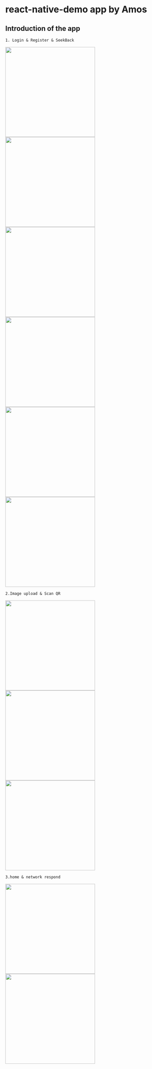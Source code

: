 # react-native-demo app by Amos




## Introduction of the app
    1. Login & Register & SeekBack
<img src="https://github.com/lmx99/react-native-demo/blob/master/react-native-demo-images/9EDFD8EF-C06D-409B-8480-955430E5CB18.png?raw=true" width="280">
<img src="https://github.com/lmx99/react-native-demo/blob/master/react-native-demo-images/B920AACF-258E-4E87-B850-219DFE05C097.png?raw=true" width="280">
<img src="https://github.com/lmx99/react-native-demo/blob/master/react-native-demo-images/CB000873-B4C2-46A5-8D92-3C73D6C1AE58.png?raw=ture" width="280">


<img src="https://github.com/lmx99/react-native-demo/blob/master/react-native-demo-images/99151088-4877-41A0-BA33-3EFC6432A66B.png?raw=true" width="280">
<img src="https://github.com/lmx99/react-native-demo/blob/master/react-native-demo-images/B36B6376-451F-4C02-A9E7-E832A07F416F.png?raw=true" width="280">
<img src="https://github.com/lmx99/react-native-demo/blob/master/react-native-demo-images/86A72C4F-B009-4A46-BD0F-0CF44EF6282D.png?raw=true" width="280">

    2.Image upload & Scan QR
<img src="https://github.com/lmx99/react-native-demo/blob/master/react-native-demo-images/2ED12A5D-BA32-4439-8B1A-172BC4F53F07.png?raw=true" width="280">
<img src="https://github.com/lmx99/react-native-demo/blob/master/react-native-demo-images/EF8AEB5B-8995-4DE7-897F-2362B7FC08BA.png?raw=true" width="280">
<img src="https://github.com/lmx99/react-native-demo/blob/master/react-native-demo-images/E44CB3F0-4E25-45F8-9BF3-8BEC27A81312.png?raw=true" width="280">

    3.home & network respond
<img src="https://github.com/lmx99/react-native-demo/blob/master/react-native-demo-images/B5D26DDD-E08B-4C78-B9AE-38C6944B3498.png?raw=true" width="280">
<img src="https://github.com/lmx99/react-native-demo/blob/master/react-native-demo-images/B36B6376-451F-4C02-A9E7-E832A07F416F.png?raw=true" width="280">






